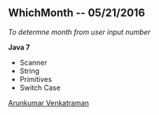 ## WhichMonth -- 05/21/2016

*To determne month from user input number*

**Java 7**

* Scanner
* String
* Primitives
* Switch Case

[Arunkumar Venkatraman](http://sqasolution.com)
